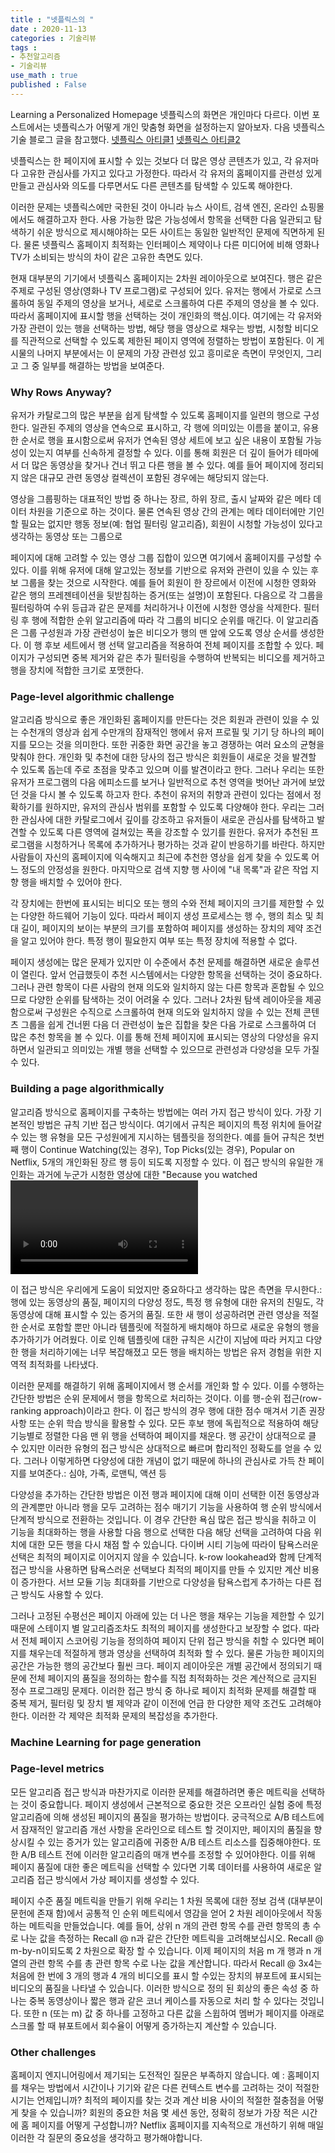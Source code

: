 ```yaml
---
title : "넷플릭스의 "
date : 2020-11-13
categories : 기술리뷰
tags :
- 추천알고리즘
- 기술리뷰
use_math : true
published : False
---
```

Learning a Personalized Homepage
넷플릭스의 화면은 개인마다 다르다. 이번 포스트에서는 넷플릭스가 어떻게 개인 맞춤형 화면을 설정하는지 알아보자. 다음 넷플릭스 기술 블로그 글을 참고했다.
[넷플릭스 아티클1](https://netflixtechblog.com/learning-a-personalized-homepage-aa8ec670359a)
[넷플릭스 아티클2](https://netflixtechblog.com/to-be-continued-helping-you-find-shows-to-continue-watching-on-7c0d8ee4dab6)

넷플릭스는 한 페이지에 표시할 수 있는 것보다 더 많은 영상 콘텐츠가 있고, 각 유저마다 고유한 관심사를 가지고 있다고 가정한다. 따라서 각 유저의 홈페이지를 관련성 있게 만들고 관심사와 의도를 다루면서도 다른 콘텐츠를 탐색할 수 있도록 해야한다.

이러한 문제는 넷플릭스에만 국한된 것이 아니라 뉴스 사이트, 검색 엔진, 온라인 쇼핑몰에서도 해결하고자 한다. 사용 가능한 많은 가능성에서 항목을 선택한 다음 일관되고 탐색하기 쉬운 방식으로 제시해야하는 모든 사이트는 동일한 일반적인 문제에 직면하게 된다. 물론 넷플릭스 홈페이지 최적화는 인터페이스 제약이나 다른 미디어에 비해 영화나 TV가 소비되는 방식의 차이 같은 고유한 측면도 있다.

현재 대부분의 기기에서 넷플릭스 홈페이지는 2차원 레이아웃으로 보여진다. 행은 같은 주제로 구성된 영상(영화나 TV 프로그램)로 구성되어 있다. 유저는 행에서 가로로 스크롤하여 동일 주제의 영상을 보거나, 세로로 스크롤하여 다른 주제의 영상을 볼 수 있다. 따라서 홈페이지에 표시할 행을 선택하는 것이 개인화의 핵심.이다. 여기에는 각 유저와 가장 관련이 있는 행을 선택하는 방법, 해당 행을 영상으로 채우는 방법, 시청할 비디오를 직관적으로 선택할 수 있도록 제한된 페이지 영역에 정렬하는 방법이 포함된다. 이 게시물의 나머지 부분에서는 이 문제의 가장 관련성 있고 흥미로운 측면이 무엇인지, 그리고 그 중 일부를 해결하는 방법을 보여준다.

### Why Rows Anyway?
유저가 카탈로그의 많은 부분을 쉽게 탐색할 수 있도록 홈페이지를 일련의 행으로 구성한다. 일관된 주제의 영상을 연속으로 표시하고, 각 행에 의미있는 이름을 붙이고, 유용한 순서로 행을 표시함으로써 유저가 연속된 영상 세트에 보고 싶은 내용이 포함될 가능성이 있는지 여부를 신속하게 결정할 수 있다. 이를 통해 회원은 더 깊이 들어가 테마에서 더 많은 동영상을 찾거나 건너 뛰고 다른 행을 볼 수 있다. 예를 들어 페이지에 정리되지 않은 대규모 관련 동영상 컬렉션이 포함된 경우에는 해당되지 않는다.

영상을 그룹핑하는 대표적인 방법 중 하나는 장르, 하위 장르, 출시 날짜와 같은 메타 데이터 차원을 기준으로 하는 것이다. 물론 연속된 영상 간의 관계는 메타 데이터에만 기인할 필요는 없지만 행동 정보(예: 협업 필터링 알고리즘), 회원이 시청할 가능성이 있다고 생각하는 동영상 또는 그룹으로 

페이지에 대해 고려할 수 있는 영상 그룹 집합이 있으면 여기에서 홈페이지를 구성할 수 있다. 이를 위해 유저에 대해 알고있는 정보를 기반으로 유저와 관련이 있을 수 있는 후보 그룹을 찾는 것으로 시작한다. 예를 들어 회원이 한 장르에서 이전에 시청한 영화와 같은 행의 프레젠테이션을 뒷받침하는 증거(또는 설명)이 포함된다. 다음으로 각 그룹을 필터링하여 수위 등급과 같은 문제를 처리하거나 이전에 시청한 영상을 삭제한다. 필터링 후 행에 적합한 순위 알고리즘에 따라 각 그룹의 비디오 순위를 매긴다. 이 알고리즘은 그룹 구성원과 가장 관련성이 높은 비디오가 행의 맨 앞에 오도록 영상 순서를 생성한다. 이 행 후보 세트에서 행 선택 알고리즘을 적용하여 전체 페이지를 조합할 수 있다. 페이지가 구성되면 중복 제거와 같은 추가 필터링을 수행하여 반복되는 비디오를 제거하고 행을 장치에 적합한 크기로 포맷한다.

### Page-level algorithmic challenge
알고리즘 방식으로 좋은 개인화된 홈페이지를 만든다는 것은 회원과 관련이 있을 수 있는 수천개의 영상과 쉽게 수만개의 잠재적인 행에서 유저 프로필 및 기기 당 하나의 페이지를 모으는 것을 의미한다. 또한 귀중한 화면 공간을 놓고 경쟁하는 여러 요소의 균형을 맞춰야 한다. 개인화 및 추천에 대한 당사의 접근 방식은 회원들이 새로운 것을 발견할 수 있도록 돕는데 주로 초점을 맞추고 있으며 이를 발견이라고 한다. 그러나 우리는 또한 유저가 프로그램의 다음 에피소드를 보거나 일반적으로 추천 영역을 벗어난 과거에 보았던 것을 다시 볼 수 있도록 하고자 한다. 추천이 유저의 취향과 관련이 있다는 점에서 정확하기를 원하지만, 유저의 관심사 범위를 포함할 수 있도록 다양해야 한다. 우리는 그러한 관심사에 대한 카탈로그에서 깊이를 강조하고 유저들이 새로운 관심사를 탐색하고 발견할 수 있도록 다른 영역에 걸쳐있는 폭을 강조할 수 있기를 원한다. 유저가 추천된 프로그램을 시청하거나 목록에 추가하거나 평가하는 것과 같이 반응하기를 바란다. 하지만 사람들이 자신의 홈페이지에 익숙해지고 최근에 추천한 영상을 쉽게 찾을 수 있도록 어느 정도의 안정성을 원한다. 마지막으로 검색 지향 행 사이에 "내 목록"과 같은 작업 지향 행을 배치할 수 있어야 한다.

각 장치에는 한번에 표시되는 비디오 또는 행의 수와 전체 페이지의 크기를 제한할 수 있는 다양한 하드웨어 기능이 있다. 따라서 페이지 생성 프로세스는 행 수, 행의 최소 및 최대 길이, 페이지의 보이는 부분의 크기를 포함하여 페이지를 생성하는 장치의 제약 조건을 알고 있어야 한다. 특정 행이 필요한지 여부 또는 특정 장치에 적용할 수 없다.

페이지 생성에는 많은 문제가 있지만 이 수준에서 추천 문제를 해결하면 새로운 솔루션이 열린다. 앞서 언급했듯이 추천 시스템에서는 다양한 항목을 선택하는 것이 중요하다. 그러나 관련 항목이 다른 사람의 현재 의도와 일치하지 않는 다른 항목과 혼합될 수 있으므로 다양한 순위를 탐색하는 것이 어려울 수 있다. 그러나 2차원 탐색 레이아웃을 제공함으로써 구성원은 수직으로 스크롤하여 현재 의도와 일치하지 않을 수 있는 전체 콘텐츠 그룹을 쉽게 건너뛴 다음 더 관련성이 높은 집합을 찾은 다음 가로로 스크롤하여 더 많은 추천 항목을 볼 수 있다. 이를 통해 전체 페이지에 표시되는 영상의 다양성을 유지하면서 일관되고 의미있는 개별 행을 선택할 수 있으므로 관련성과 다양성을 모두 가질 수 있다.

### Building a page algorithmically
알고리즘 방식으로 홈페이지를 구축하는 방법에는 여러 가지 접근 방식이 있다. 가장 기본적인 방법은 규칙 기반 접근 방식이다. 여기에서 규칙은 페이지의 특정 위치에 들어갈 수 있는 행 유형을 모든 구성원에게 지시하는 템플릿을 정의한다. 예를 들어 규칙은 첫번째 행이 Continue Watching(있는 경우), Top Picks(있는 경우), Popular on Netflix, 5개의 개인화된 장르 행 등이 되도록 지정할 수 있다. 이 접근 방식의 유일한 개인화는 과거에 누군가 시청한 영상에 대한 "Because you watched <video>" 행을 포함하고 알려진 장르 선호도를 기반으로 하는 장르 행을 포함하는 등 개인화 된 방식으로 후보 행을 선택한다. 각 유형 내에서 특정 행을 선택하기 위해 간단한 휴리스틱과 샘플링이 사용되었다. 모든 유저에 대해 행을 배치할 위치를 이해하기 위해 A/B 테스트를 사용하여 이 템플릿을 발전시켰다.

이 접근 방식은 우리에게 도움이 되었지만 중요하다고 생각하는 많은 측면을 무시한다.: 행에 있는 동영상의 품질, 페이지의 다양성 정도, 특정 행 유형에 대한 유저의 친밀도, 각 동영상에 대해 표시할 수 있는 증거의 품질. 또한 새 행이 성공하려면 관련 영상을 적절한 순서로 포함할 뿐만 아니라 템플릿에 적절하게 배치해야 하므로 새로운 유형의 행을 추가하기가 어려웠다. 이로 인해 템플릿에 대한 규칙은 시간이 지남에 따라 커지고 다양한 행을 처리하기에는 너무 복잡해졌고 모든 행을 배치하는 방법은 유저 경험을 위한 지역적 최적화를 나타냈다.

이러한 문제를 해결하기 위해 홈페이지에서 행 순서를 개인화 할 수 있다. 이를 수행하는 간단한 방법은 순위 문제에서 행을 항목으로 처리하는 것이다. 이를 행-순위 접근(row-ranking approach)이라고 한다. 이 접근 방식의 경우 행에 대한 점수 매겨서 기존 권장 사항 또는 순위 학습 방식을 활용할 수 있다. 모든 후보 행에 독립적으로 적용하여 해당 기능별로 정렬한 다음 맨 위 행을 선택하여 페이지를 채운다. 행 공간이 상대적으로 클 수 있지만 이러한 유형의 접근 방식은 상대적으로 빠르며 합리적인 정확도를 얻을 수 있다. 그러나 이렇게하면 다양성에 대한 개념이 없기 때문에 하나의 관심사로 가득 찬 페이지를 보여준다.: 심야, 가족, 로맨틱, 액션 등

다양성을 추가하는 간단한 방법은 이전 행과 페이지에 대해 이미 선택한 이전 동영상과의 관계뿐만 아니라 행을 모두 고려하는 점수 매기기 기능을 사용하여 행 순위 방식에서 단계적 방식으로 전환하는 것입니다. 이 경우 간단한 욕심 많은 접근 방식을 취하고 이 기능을 최대화하는 행을 사용할 다음 행으로 선택한 다음 해당 선택을 고려하여 다음 위치에 대한 모든 행을 다시 채점 할 수 있습니다. 다이버 시티 기능에 따라이 탐욕스러운 선택은 최적의 페이지로 이어지지 않을 수 있습니다. k-row lookahead와 함께 단계적 접근 방식을 사용하면 탐욕스러운 선택보다 최적의 페이지를 만들 수 있지만 계산 비용이 증가한다. 서브 모듈 기능 최대화를 기반으로 다양성을 탐욕스럽게 추가하는 다른 접근 방식도 사용할 수 있다.

그러나 고정된 수평선은 페이지 아래에 있는 더 나은 행을 채우는 기능을 제한할 수 있기 때문에 스테이지 별 알고리즘조차도 최적의 페이지를 생성한다고 보장할 수 없다. 따라서 전체 페이지 스코어링 기능을 정의하여 페이지 단위 접근 방식을 취할 수 있다면 페이지를 채우는데 적절하게 행과 영상을 선택하여 최적화 할 수 있다. 물론 가능한 페이지의 공간은 가능한 행의 공간보다 훨씬 크다. 페이지 레이아웃은 개별 공간에서 정의되기 때문에 전체 페이지의 품질을 정의하는 함수를 직접 최적화하는 것은 계산적으로 금지된 정수 프로그래밍 문제다.
이러한 접근 방식 중 하나로 페이지 최적화 문제를 해결할 때 중복 제거, 필터링 및 장치 별 제약과 같이 이전에 언급 한 다양한 제약 조건도 고려해야한다. 이러한 각 제약은 최적화 문제의 복잡성을 추가한다.

### Machine Learning for page generation

### Page-level metrics
모든 알고리즘 접근 방식과 마찬가지로 이러한 문제를 해결하려면 좋은 메트릭을 선택하는 것이 중요합니다. 페이지 생성에서 근본적으로 중요한 것은 오프라인 실험 중에 특정 알고리즘에 의해 생성된 페이지의 품질을 평가하는 방법이다. 궁극적으로 A/B 테스트에서 잠재적인 알고리즘 개선 사항을 온라인으로 테스트 할 것이지만, 페이지의 품질을 향상시킬 수 있는 증거가 있는 알고리즘에 귀중한 A/B 테스트 리소스를 집중해야한다. 또한 A/B 테스트 전에 이러한 알고리즘의 매개 변수를 조정할 수 있어야한다. 이를 위해 페이지 품질에 대한 좋은 메트릭을 선택할 수 있다면 기록 데이터를 사용하여 새로운 알고리즘 접근 방식에서 가상 페이지를 생성할 수 있다.

페이지 수준 품질 메트릭을 만들기 위해 우리는 1 차원 목록에 대한 정보 검색 (대부분이 문헌에 존재 함)에서 공통적 인 순위 메트릭에서 영감을 얻어 2 차원 레이아웃에서 작동하는 메트릭을 만들었습니다. 예를 들어, 상위 n 개의 관련 항목 수를 관련 항목의 총 수로 나눈 값을 측정하는 Recall @ n과 같은 간단한 메트릭을 고려해보십시오. Recall @ m-by-n이되도록 2 차원으로 확장 할 수 있습니다. 이제 페이지의 처음 m 개 행과 n 개 열의 관련 항목 수를 총 관련 항목 수로 나눈 값을 계산합니다. 따라서 Recall @ 3x4는 처음에 한 번에 3 개의 행과 4 개의 비디오를 표시 할 수있는 장치의 뷰포트에 표시되는 비디오의 품질을 나타낼 수 있습니다. 이러한 방식으로 정의 된 회상의 좋은 속성 중 하나는 중복 동영상이나 짧은 행과 같은 코너 케이스를 자동으로 처리 할 수 있다는 것입니다. 또한 n (또는 m) 값 중 하나를 고정하고 다른 값을 스윕하여 멤버가 페이지를 아래로 스크롤 할 때 뷰포트에서 회수율이 어떻게 증가하는지 계산할 수 있습니다.

### Other challenges
홈페이지 엔지니어링에서 제기되는 도전적인 질문은 부족하지 않습니다. 예 : 홈페이지를 채우는 방법에서 시간이나 기기와 같은 다른 컨텍스트 변수를 고려하는 것이 적절한시기는 언제입니까? 최적의 페이지를 찾는 것과 계산 비용 사이의 적절한 절충점을 어떻게 찾을 수 있습니까? 회원의 중요한 처음 몇 세션 동안, 정확히 정보가 가장 적은 시간에 홈 페이지를 어떻게 구성합니까? Netflix 홈페이지를 지속적으로 개선하기 위해 매일 이러한 각 질문의 중요성을 생각하고 평가해야합니다.

